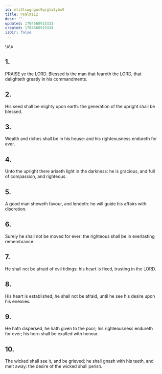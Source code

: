 ```yaml
---
id: mtz2lcwgnguc9qrgtx5ybx9
title: Psalm112
desc: ''
updated: 1704668915333
created: 1704668915333
isDir: false
---
```

\b\b
## 1.
PRAISE ye the LORD.  Blessed is the man that feareth the LORD, that delighteth greatly in his commandments.
## 2.
His seed shall be mighty upon earth: the generation of the upright shall be blessed.
## 3.
Wealth and riches shall be in his house: and his righteousness endureth for ever.
## 4.
Unto the upright there ariseth light in the darkness: he is gracious, and full of compassion, and righteous.
## 5.
A good man sheweth favour, and lendeth: he will guide his affairs with discretion.
## 6.
Surely he shall not be moved for ever: the righteous shall be in everlasting remembrance.
## 7.
He shall not be afraid of evil tidings: his heart is fixed, trusting in the LORD.
## 8.
His heart is established, he shall not be afraid, until he see his desire upon his enemies.
## 9.
He hath dispersed, he hath given to the poor; his righteousness endureth for ever; his horn shall be exalted with honour.
## 10.
The wicked shall see it, and be grieved; he shall gnash with his teeth, and melt away: the desire of the wicked shall perish.
